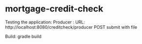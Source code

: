 # mortgage-credit-check

Testing the application: 
Producer : 
URL: http://localhost:8080/creditcheck/producer 
POST submit with file

Build: gradle build